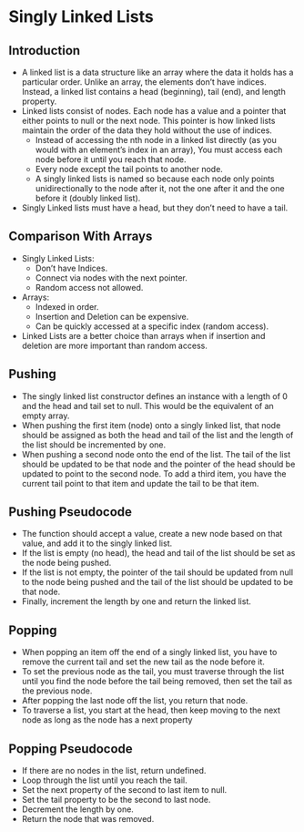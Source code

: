 # Singly Linked Lists

## Introduction
- A linked list is a data structure like an array where the data it holds has a particular order. Unlike an array, the elements don’t have indices. Instead, a linked list contains a head (beginning), tail (end), and length property.
- Linked lists consist of nodes. Each node has a value and a pointer that either points to null or the next node. This pointer is how linked lists maintain the order of the data they hold without the use of indices.
    - Instead of accessing the nth node in a linked list directly (as you would with an element’s index in an array), You must access each node before it until you reach that node.
    - Every node except the tail points to another node.
    - A singly linked lists is named so because each node only points unidirectionally to the node after it, not the one after it and the one before it (doubly linked list).
- Singly Linked lists must have a head, but they don’t need to have a tail.
## Comparison With Arrays
- Singly Linked Lists:
    - Don’t have Indices.
    - Connect via nodes with the next pointer.
    - Random access not allowed.
- Arrays:
    - Indexed in order.
    - Insertion and Deletion can be expensive.
    - Can be quickly accessed at a specific index (random access).
- Linked Lists are a better choice than arrays when if insertion and deletion are more important than random access.
## Pushing
- The singly linked list constructor defines an instance with a length of 0 and the head and tail set to null. This would be the equivalent of an empty array.
- When pushing the first item (node) onto a singly linked list, that node should be assigned as both the head and tail of the list and the length of the list should be incremented by one. 
- When pushing a second node onto the end of the list. The tail of the list should be updated to be that node and the pointer of the head should be updated to point to the second node. To add a third item, you have the current tail point to that item and update the tail to be that item.
## Pushing Pseudocode
- The function should accept a value, create a new node based on that value, and add it to the singly linked list.
- If the list is empty (no head), the head and tail of the list should be set as the node being pushed.
- If the list is not empty, the pointer of the tail should be updated from null to the node being pushed and the tail of the list should be updated to be that node. 
- Finally, increment the length by one and return the linked list.
## Popping
- When popping an item off the end of a singly linked list, you have to remove the current tail and set the new tail as the node before it.
- To set the previous node as the tail, you must traverse through the list until you find the node before the tail being removed, then set the tail as the previous node.
- After popping the last node off the list, you return that node.
- To traverse a list, you start at the head, then keep moving to the next node as long as the node has a next property
## Popping Pseudocode
- If there are no nodes in the list, return undefined.
- Loop through the list until you reach the tail.
- Set the next property of the second to last item to null.
- Set the tail property to be the second to last node.
- Decrement the length by one.
- Return the node that was removed.
